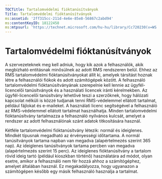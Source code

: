 ```yaml
---
TOCTitle: Tartalomvédelmi fióktanúsítványok
Title: Tartalomvédelmi fióktanúsítványok
ms:assetid: '2ff315cc-211d-4e6e-85e8-56867c2abd94'
ms:contentKeyID: 18122458
ms:mtpsurl: 'https://technet.microsoft.com/hu-hu/library/Cc720230(v=WS.10)'
---
```


Tartalomvédelmi fióktanúsítványok
=================================

A szervezeteknek meg kell adniuk, hogy kik azok a felhasználók, akik megbízható entitásnak minősülnek az adott RMS rendszeren belül. Ehhez az RMS tartalomvédelmi fióktanúsítványokat állít ki, amelyek társítást hoznak létre a felhasználói fiókok és adott számítógépek között. A felhasználó tartalomvédelmi fióktanúsítványának szerepelnie kell lennie az ügyfél-licencelői tanúsítványok és a használati licencek iránti kérelmekben. Az ügyfél-licencelői tanúsítvány lehetővé teszi a szerzőknek, hogy hálózati kapcsolat nélküli is közzé tudjanak tenni RMS-védelemmel ellátott tartalmat, például fájlokat és e-maileket. A használati licenc segítségével a felhasználó az RMS-védelemmel ellátott tartalmat használhatja. Minden tartalomvédelmi fióktanúsítvány tartalmazza a felhasználó nyilvános kulcsát, amelyet a rendszer az adott felhasználónak szánt adatok titkosítására használ.

Kétféle tartalomvédelmi fióktanúsítvány létezik: normál és ideiglenes. Mindkét típusnak megadható az érvényességi időtartama. A normál tanúsítványok tartama napban van megadva (alapértelmezés szerint 365 nap). Az ideiglenes tanúsítványok tartama percben van megadva (alapértelmezés szerint 15 perc). Az ideiglenes fióktanúsítvány a tartalom rövid ideig tartó (például kioszkban történő) használatára ad módot, olyan esetre, amikor a felhasználó nem fér hozzá ahhoz a számítógéphez, amelyet általában használ. Ez megakadályozza, hogy ugyanazon a számítógépen később egy másik felhasználó használja a tartalmat.
